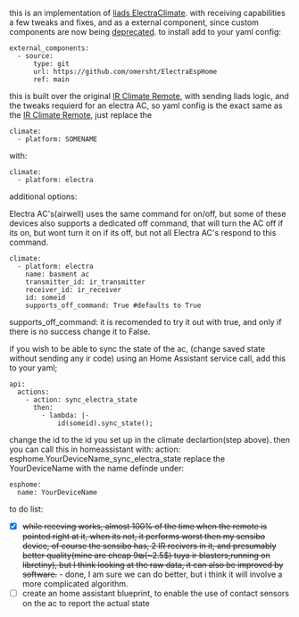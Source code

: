 this is an implementation of [liads ElectraClimate](https://gist.github.com/liads/c702fd4b8529991af9cd52d03b694814). with receiving capabilities a few tweaks and fixes, and as a external component,
since custom components are now being [deprecated](https://esphome.io/guides/contributing#a-note-about-custom-components).
to install add to your yaml config:
```
external_components:
  - source:
      type: git
      url: https://github.com/omersht/ElectraEspHome
      ref: main
```
this is built over the original [IR Climate Remote](https://esphome.io/components/climate/climate_ir.html), with sending liads logic, and the tweaks requierd for an electra AC,
so yaml config is the exact same as the [IR Climate Remote](https://esphome.io/components/climate/climate_ir.html), just replace the

```
climate:
  - platform: SOMENAME
```
with:
```
climate:
  - platform: electra
```

additional options:

Electra AC's(airwell) uses the same command for on/off, but some of these devices also supports a dedicated off command, that will turn the AC off if its on, but wont turn it on if its off, but not all Electra AC's respond to this command.

```
climate:
  - platform: electra
    name: basment ac
    transmitter_id: ir_transmitter
    receiver_id: ir_receiver
    id: someid
    supports_off_command: True #defaults to True
```
supports_off_command: it is recomended to try it out with true, and only if there is no success change it to False.

if you wish to be able to sync the state of the ac, (change saved state without sending any ir code) using an Home Assistant service call, add this to your yaml;
```
api:
  actions:
    - action: sync_electra_state
      then:
        - lambda: |-
            id(someid).sync_state();
```
change the id to the id you set up in the climate declartion(step above).
then you can call this in homeassistant with:
action: esphome.YourDeviceName_sync_electra_state
replace the YourDeviceName with the name definde under:
```
esphome:
  name: YourDeviceName
```

to do list:
 - [x] ~~while receving works, almost 100% of the time when the remote is pointed right at it, when its not, it performs worst then my sensibo device, of course the sensibo has, 2 IR recivers in it, and presumably better quality(mine are cheap 9₪(~2.5$) tuya ir blasters,running on libretiny), but I think looking at the raw data, it can also be improved by software.~~ - done, I am sure we can do better, but i think it will involve a more complicated algorithm.
 - [ ] create an home assistant blueprint, to enable the use of contact sensors on the ac to report the actual state
